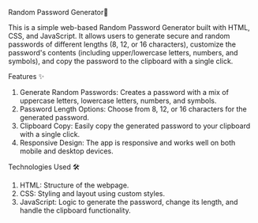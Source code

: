 Random Password Generator🔑

This is a simple web-based Random Password Generator built with HTML, CSS, and JavaScript. It allows users to generate secure and random passwords of different lengths (8, 12, or 16 characters), customize the password's contents (including upper/lowercase letters, numbers, and symbols), and copy the password to the clipboard with a single click. 

Features ✨
1. Generate Random Passwords: Creates a password with a mix of uppercase letters, lowercase letters, numbers, and symbols. 
2. Password Length Options: Choose from 8, 12, or 16 characters for the generated password. 
3. Clipboard Copy: Easily copy the generated password to your clipboard with a single click. 
4. Responsive Design: The app is responsive and works well on both mobile and desktop devices. 

Technologies Used 🛠️
1. HTML: Structure of the webpage. 
2. CSS: Styling and layout using custom styles. 
3. JavaScript: Logic to generate the password, change its length, and handle the clipboard functionality.

